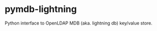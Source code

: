 pymdb-lightning
===============

Python interface to OpenLDAP MDB (aka. lightning db) key/value store.